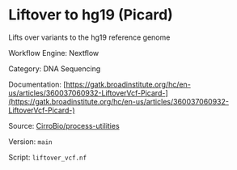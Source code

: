 # Liftover to hg19 (Picard)

Lifts over variants to the hg19 reference genome


Workflow Engine: Nextflow


Category: DNA Sequencing


Documentation: [https://gatk.broadinstitute.org/hc/en-us/articles/360037060932-LiftoverVcf-Picard-](https://gatk.broadinstitute.org/hc/en-us/articles/360037060932-LiftoverVcf-Picard-)


Source: [CirroBio/process-utilities](CirroBio/process-utilities)


Version: `main`


Script: `liftover_vcf.nf`
